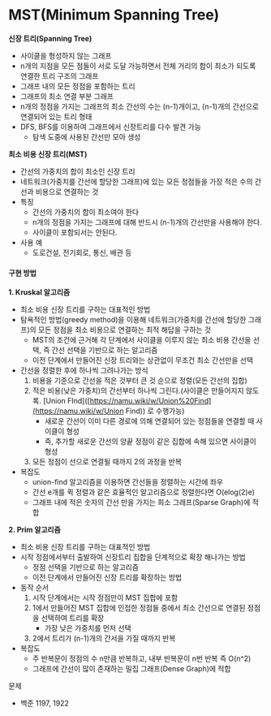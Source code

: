 # MST(Minimum Spanning Tree)

**신장 트리(Spanning Tree)**

- 사이클을 형성하지 않는 그래프
- n개의 지점을 모든 점들이 서로 도달 가능하면서 전체 거리의 합이 최소가 되도록 연결한 트리 구조의 그래프
- 그래프 내의 모든 정점을 포함하는 트리
- 그래프의 최소 연결 부분 그래프
- n개의 정점을 가지는 그래프의 최소 간선의 수는 (n-1)개이고, (n-1)개의 간선으로 연결되어 있는 트리 형태
- DFS, BFS를 이용하여 그래프에서 신장트리를 다수 발견 가능
  - 탐색 도중에 사용된 간선만 모아 생성

**최소 비용 신장 트리(MST)**

- 간선의 가중치의 합이 최소인 신장 트리 
- 네트워크(가중치를 간선에 할당한 그래프)에 있는 모든 정점들을 가장 적은 수의 간선과 비용으로 연결하는 것
- 특징
  - 간선의 가중치의 합이 최소여야 한다
  - n개의 정점을 가지는 그래프에 대해 반드시 (n-1)개의 간선만을 사용해야 한다.
  - 사이클이 포함되서는 안된다.
- 사용 예
  - 도로건설, 전기회로, 통신, 배관 등

<h4>구현 방법</h4>

**1. Kruskal 알고리즘**

- 최소 비용 신장 트리를 구하는 대표적인 방법
- 탐욕적인 방법(greedy method)을 이용해 네트워크(가중치를 간선에 할당한 그래프)의 모든 정점을 최소 비용으로 연결하는 최적 해답을 구하는 것
  - MST의 조건에 근거해 각 단계에서 사이클을 이루지 않는 최소 비용 간선을 선택, 즉 간선 선택을 기반으로 하는 알고리즘
  - 이전 단계에서 만들어진 신장 트리와는 상관없이 무조건 최소 간선만을 선택
- 간선을 정렬한 후에 하나씩 그려나가는 방식
  1. 비용을 기준으로 간선을 적은 것부터 큰 것 순으로 정렬(모든 간선의 집합)
  2. 적은 비용(낮은 가중치)의 간선부터 하나씩 그린다.(사이클은 만들어지지 않도록. [Union FInd]([https://namu.wiki/w/Union%20Find](https://namu.wiki/w/Union Find)) 로 수행가능)
     - 새로운 간선이 이미 다른 경로에 의해 연결되어 있는 정점들을 연결할 때 사이클이 형성
     - 즉, 추가할 새로운 간선의 양끝 정점이 같은 집합에 속해 있으면 사이클이 형성
  3. 모든 정점이 선으로 연결될 때까지 2의 과정을 반복
- 복잡도 
  - union-find 알고리즘을 이용하면 간선들을 정렬하는 시간에 좌우
  - 간선 e개를 퀵 정렬과 같은 효율적인 알고리즘으로 정렬한다면 O(elog(2)e) 
  - 그래프 내에 적은 숫자의 간선 만을 가지는 희소 그래프(Sparse Graph)에 적합

**2. Prim 알고리즘**

- 최소 비용 신장 트리를 구하는 대표적인 방법
- 시작 정점에서부터 출발하여 신장트리 집합을 단계적으로 확장 해나가는 방법
  - 정점 선택을 기반으로 하는 알고리즘
  - 이전 단계에서 만들어진 신장 트리를 확장하는 방법
- 동작 순서
  1. 시작 단계에서는 시작 정점만이 MST 집합에 포함
  2. 1에서 만들어진 MST 집합에 인접한 정점들 중에서 최소 간선으로 연결된 정점을 선택하여 트리를 확장
     - 가장 낮은 가중치를 먼저 선택
  3. 2에서 트리가 (n-1)개의 간서을 가질 때까지 반복
- 복잡도
  - 주 반복문이 정점의 수 n만큼 반복하고, 내부 반복문이 n번 반복 즉 O(n^2)
  - 그래프에 간선이 많이 존재하는 밀집 그래프(Dense Graph)에 적합



문제 

- 백준 1197, 1922